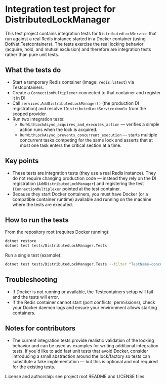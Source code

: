 Integration test project for DistributedLockManager
=================================================

This test project contains integration tests for `DistributedLockService` that run against a
real Redis instance started in a Docker container (using DotNet.Testcontainers). The tests
exercise the real locking behavior (acquire, hold, and mutual exclusion) and therefore are
integration tests rather than pure unit tests.

What the tests do
------------------
- Start a temporary Redis container (image: `redis:latest`) via Testcontainers.
- Create a `ConnectionMultiplexer` connected to that container and register it in DI.
- Call `services.AddDistributedLockManager()` (the production DI registration) and resolve
    `IDistributedLockService<bool>` from the scoped provider.
- Run two integration tests:
    - `RunWithLockAsync_acquires_and_executes_action` — verifies a simple action runs when the lock is acquired.
    - `RunWithLockAsync_prevents_concurrent_execution` — starts multiple concurrent tasks competing
        for the same lock and asserts that at most one task enters the critical section at a time.

Key points
----------
- These tests are integration tests (they use a real Redis instance). They do not require
    changing production code — instead they rely on the DI registration (`AddDistributedLockManager`) and
    registering the test `IConnectionMultiplexer` pointed at the test container.
- Because they start Docker containers, you must have Docker (or a compatible container runtime)
    available and running on the machine where the tests are executed.

How to run the tests
--------------------
From the repository root (requires Docker running):

```bash
dotnet restore
dotnet test tests/DistributedLockManager.Tests
```

Run a single test (example):

```bash
dotnet test tests/DistributedLockManager.Tests --filter "TestName~concurrent"
```

Troubleshooting
---------------
- If Docker is not running or available, the Testcontainers setup will fail and the tests will error.
- If the Redis container cannot start (port conflicts, permissions), check your Docker daemon logs
    and ensure your environment allows starting containers.

Notes for contributors
----------------------
- The current integration tests provide realistic validation of the locking behavior and can be
    used as examples for writing additional integration tests. If you'd like to add fast unit tests
    that avoid Docker, consider introducing a small abstraction around the lock/factory so tests can
    substitute a fake implementation — but this is optional and not required for the existing tests.

License and authorship: see project root README and LICENSE files.
